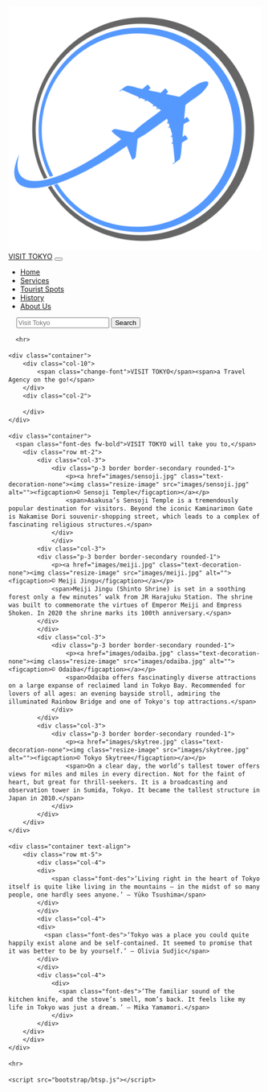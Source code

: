 <!DOCTYPE html>
<html lang="en">
<head>
    <meta charset="UTF-8">
    <meta http-equiv="X-UA-Compatible" content="IE=edge">
    <meta name="viewport" content="width=device-width, initial-scale=1.0">
    <title>Home</title>
    <link rel="stylesheet" href="btsp.css">
    <link rel="stylesheet" href="home.css">
</head>
<body>
    <nav class="navbar navbar-expand-lg nav-class">
        <div class="container">
          <a class="navbar-brand" href="#"><img class="logo-set p-1" src="logo.png" alt="">VISIT TOKYO</a>
          <button class="navbar-toggler" type="button" data-bs-toggle="collapse" data-bs-target="#navbarSupportedContent" aria-controls="navbarSupportedContent" aria-expanded="false" aria-label="Toggle navigation">
            <span class="navbar-toggler-icon"></span>
          </button>
          <div class="collapse navbar-collapse" id="navbarSupportedContent">
            <ul class="navbar-nav me-auto mb-2 mb-lg-0">
              <li class="nav-item">
                <a class="nav-link active" aria-current="page" href="home.html">Home</a>
              </li>
              <li class="nav-item">
                <a class="nav-link active" href="services.html">Services</a>
              </li>
              <li class="nav-item">
                <a class="nav-link active" aria-current="page" href="spots.html">Tourist Spots</a>
              </li>
              <li class="nav-item">
                <a class="nav-link active" href="history.html">History</a>
              </li>
              <li class="nav-item">
                <a class="nav-link active" href="about.html">About Us</a>
              </li>
            </ul>
            <form class="d-flex" role="search">
              <a class="icons" href="#"><img class="twi-set pe-2" src="images/twi.png" alt=""></a>
              <a class="icons" href="#"><img class="em-set pe-2" src="images/em.png" alt=""></a>
              <a class="icons" href="#"><img class="fb-set pe-1" src="images/fb.png" alt=""></a>
              <a class="icons" href="#"><img class="ig-set pe-2" src="images/ig.png" alt=""></a>
              <input class="form-control me-2" type="search" placeholder="Visit Tokyo" aria-label="Search">
              <button class="btn btn-outline-success" type="submit">Search</button>
            </form>
          </div>
        </div>
      </nav> 

      <hr>
      
    <div class="container">
        <div class="col-10">
            <span class="change-font">VISIT TOKYO</span><span>a Travel Agency on the go!</span>
        </div>
        <div class="col-2">

        </div>
    </div>

    <div class="container">
      <span class="font-des fw-bold">VISIT TOKYO will take you to,</span>
        <div class="row mt-2">
            <div class="col-3">
                <div class="p-3 border border-secondary rounded-1">
                    <p><a href="images/sensoji.jpg" class="text-decoration-none"><img class="resize-image" src="images/sensoji.jpg" alt=""><figcaption>© Sensoji Temple</figcaption></a></p>
                    <span>Asakusa’s Sensoji Temple is a tremendously popular destination for visitors. Beyond the iconic Kaminarimon Gate is Nakamise Dori souvenir-shopping street, which leads to a complex of fascinating religious structures.</span>
                </div>
                </div>
            <div class="col-3">
            <div class="p-3 border border-secondary rounded-1">
                <p><a href="images/meiji.jpg" class="text-decoration-none"><img class="resize-image" src="images/meiji.jpg" alt=""><figcaption>© Meiji Jingu</figcaption></a></p>
                <span>Meiji Jingu (Shinto Shrine) is set in a soothing forest only a few minutes’ walk from JR Harajuku Station. The shrine was built to commemorate the virtues of Emperor Meiji and Empress Shoken. In 2020 the shrine marks its 100th anniversary.</span>
            </div>
            </div>
            <div class="col-3">
                <div class="p-3 border border-secondary rounded-1">
                    <p><a href="images/odaiba.jpg" class="text-decoration-none"><img class="resize-image" src="images/odaiba.jpg" alt=""><figcaption>© Odaiba</figcaption></a></p>
                    <span>Odaiba offers fascinatingly diverse attractions on a large expanse of reclaimed land in Tokyo Bay. Recommended for lovers of all ages: an evening bayside stroll, admiring the illuminated Rainbow Bridge and one of Tokyo's top attractions.</span>
                </div>
            </div>
            <div class="col-3">
                <div class="p-3 border border-secondary rounded-1">
                    <p><a href="images/skytree.jpg" class="text-decoration-none"><img class="resize-image" src="images/skytree.jpg" alt=""><figcaption>© Tokyo Skytree</figcaption></a></p>
                    <span>On a clear day, the world’s tallest tower offers views for miles and miles in every direction. Not for the faint of heart, but great for thrill-seekers. It is a broadcasting and observation tower in Sumida, Tokyo. It became the tallest structure in Japan in 2010.</span>
                </div>
            </div>
        </div>
    </div>

    <div class="container text-align">
        <div class="row mt-5">
            <div class="col-4">
            <div>
                <span class="font-des">‘Living right in the heart of Tokyo itself is quite like living in the mountains – in the midst of so many people, one hardly sees anyone.’ ― Yūko Tsushima</span>
            </div>
            </div>
            <div class="col-4">
            <div>
              <span class="font-des">‘Tokyo was a place you could quite happily exist alone and be self-contained. It seemed to promise that it was better to be by yourself.’ ― Olivia Sudjic</span>
            </div>
            </div>
            <div class="col-4">
                <div>
                  <span class="font-des">‘The familiar sound of the kitchen knife, and the stove’s smell, mom’s back. It feels like my life in Tokyo was just a dream.’ ― Mika Yamamori.</span>
                </div>
            </div>
        </div>
        </div>
    </div> 

    <hr>
    
    <script src="bootstrap/btsp.js"></script>
</body>
</html>
